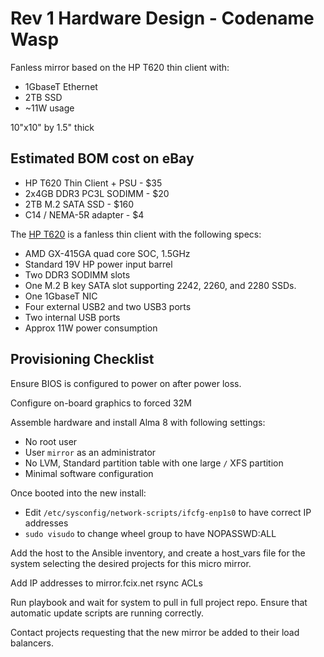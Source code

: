 # Rev 1 Hardware Design - Codename Wasp

Fanless mirror based on the HP T620 thin client with:
* 1GbaseT Ethernet
* 2TB SSD
* ~11W usage

10"x10" by 1.5" thick

## Estimated BOM cost on eBay

* HP T620 Thin Client + PSU - $35
* 2x4GB DDR3 PC3L SODIMM - $20
* 2TB M.2 SATA SSD - $160
* C14 / NEMA-5R adapter - $4

The [HP T620](https://www.parkytowers.me.uk/thin/hp/t620/) is a fanless thin client with the following specs:

* AMD GX-415GA quad core SOC, 1.5GHz
* Standard 19V HP power input barrel
* Two DDR3 SODIMM slots
* One M.2 B key SATA slot supporting 2242, 2260, and 2280 SSDs.
* One 1GbaseT NIC
* Four external USB2 and two USB3 ports
* Two internal USB ports
* Approx 11W power consumption

## Provisioning Checklist

Ensure BIOS is configured to power on after power loss.

Configure on-board graphics to forced 32M

Assemble hardware and install Alma 8 with following settings:
* No root user
* User `mirror` as an administrator
* No LVM, Standard partition table with one large `/` XFS partition
* Minimal software configuration

Once booted into the new install:
* Edit `/etc/sysconfig/network-scripts/ifcfg-enp1s0` to have correct IP addresses
* `sudo visudo` to change wheel group to have NOPASSWD:ALL

Add the host to the Ansible inventory, and create a host_vars file for the system selecting the desired projects for this micro mirror.

Add IP addresses to mirror.fcix.net rsync ACLs

Run playbook and wait for system to pull in full project repo. Ensure that automatic update scripts are running correctly.

Contact projects requesting that the new mirror be added to their load balancers.

